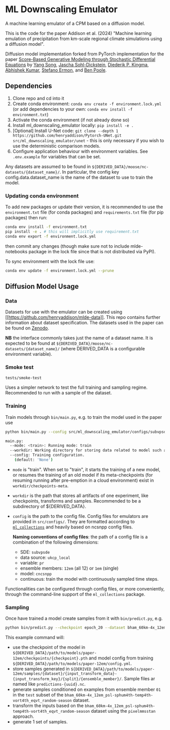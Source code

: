 # ML Downscaling Emulator

A machine learning emulator of a CPM based on a diffusion model.

This is the code for the paper Addison et al. (2024) "Machine learning emulation of precipitation from km-scale regional climate simulations using a diffusion model".

Diffusion model implementation forked from PyTorch implementation for the paper [Score-Based Generative Modeling through Stochastic Differential Equations](https://openreview.net/forum?id=PxTIG12RRHS) by [Yang Song](https://yang-song.github.io), [Jascha Sohl-Dickstein](http://www.sohldickstein.com/), [Diederik P. Kingma](http://dpkingma.com/), [Abhishek Kumar](http://users.umiacs.umd.edu/~abhishek/), [Stefano Ermon](https://cs.stanford.edu/~ermon/), and [Ben Poole](https://cs.stanford.edu/~poole/).

## Dependencies

1. Clone repo and cd into it
2. Create conda environment: `conda env create -f environment.lock.yml` (or add dependencies to your own: `conda env install -f environment.txt`)
3. Activate the conda environment (if not already done so)
4. Install ml_downscaling_emulator locally: `pip install -e .`
5. \[Optional\] Install U-Net code: `git clone --depth 1 https://github.com/henryaddison/Pytorch-UNet.git src/ml_downscaling_emulator/unet` - this is only necessary if you wish to use the deterministic comparison models.
6. Configure application behaviour with environment variables. See `.env.example` for variables that can be set.

Any datasets are assumed to be found in `${DERIVED_DATA}/moose/nc-datasets/{dataset_name}/`. In particular, the config key config.data.dataset_name is the name of the dataset to use to train the model.

### Updating conda environment

To add new packages or update their version, it is recommended to use the `environment.txt` file (for conda packages) and `requirements.txt` file (for pip packages) then run:
```sh
conda env install -f environment.txt
pip install -e . # this will implicitly use requirement.txt
conda env export -f environment.lock.yml
```
then commit any changes (though make sure not to include mlde-notebooks package in the lock file since that is not distributed via PyPI).

To sync environment with the lock file use:
```sh
conda env update -f environment.lock.yml --prune
```

## Diffusion Model Usage

### Data

Datasets for use with the emulator can be created using [[https://github.com/henryaddison/mlde-data]].
This repo contains further information about dataset specification.
The datasets used in the paper can be found on [Zenodo](https://doi.org/10.5281/zenodo.11504859).

**NB** the interface commonly takes just the name of a dataset name. It is expected to be found at `${DERIVED_DATA}/moose/nc-datasets/{dataset_name}/` (where DERIVED_DATA is a configurable environment variable).

### Smoke test

```sh
tests/smoke-test
```

Uses a simpler network to test the full training and sampling regime.
Recommended to run with a sample of the dataset.

### Training

Train models through `bin/main.py`, e.g. to train the model used in the paper use

```sh
python bin/main.py --config src/ml_downscaling_emulator/configs/subvpsde/ukcp_local_pr_12em_cncsnpp_continuous.py --workdir ${DERIVED_DATA}/path/to/models/paper-12em --mode train
```

```sh
main.py:
  --mode: <train>: Running mode: train
  --workdir: Working directory for storing data related to model such as model snapshots, tranforms or samples
  --config: Training configuration.
    (default: 'None')
```

* `mode` is "train". When set to "train", it starts the training of a new model, or resumes the training of an old model if its meta-checkpoints (for resuming running after pre-emption in a cloud environment) exist in `workdir/checkpoints-meta`.

* `workdir` is the path that stores all artifacts of one experiment, like checkpoints, transforms and samples. Recommended to be a subdirectory of ${DERIVED_DATA}.

* `config` is the path to the config file. Config files for emulators are provided in `src/configs/`. They are formatted according to [`ml_collections`](https://github.com/google/ml_collections) and heavily based on ncsnpp config files.

  **Naming conventions of config files**: the path of a config file is a combination of the following dimensions:
  * SDE: `subvpsde`
  * data source: `ukcp_local`
  * variable: `pr`
  * ensemble members: `12em` (all 12) or `1em` (single)
  * model: `cncsnpp`
  * continuous: train the model with continuously sampled time steps.

Functionalities can be configured through config files, or more conveniently, through the command-line support of the `ml_collections` package.


### Sampling

Once have trained a model create samples from it with `bin/predict.py`, e.g.

```sh
python bin/predict.py --checkpoint epoch_20 --dataset bham_60km-4x_12em_psl-sphum4th-temp4th-vort4th_eqvt_random-season --split test  --ensemble-member 01 --input-transform-dataset bham_60km-4x_12em_psl-sphum4th-temp4th-vort4th_eqvt_random-season --input-transform-key pixelmmsstan --num-samples 1 ${DERIVED_DATA}/path/to/models/paper-12em
```

This example command will:
* use the checkpoint of the model in `${DERIVED_DATA}/path/to/models/paper-12em/checkpoints/{checkpoint}.pth` and model config from training `${DERIVED_DATA}/path/to/models/paper-12em/config.yml`.
* store samples generated in `${DERIVED_DATA}/path/to/models/paper-12em/samples/{dataset}/{input_transform_data}-{input_transform_key}/{split}/{ensemble_member}/`. Sample files ar named like `predictions-{uuid}.nc`.
* generate samples conditioned on examples from ensemble member `01` in the `test` subset of the `bham_60km-4x_12em_psl-sphum4th-temp4th-vort4th_eqvt_random-season` dataset.
* transform the inputs based on the `bham_60km-4x_12em_psl-sphum4th-temp4th-vort4th_eqvt_random-season` dataset using the `pixelmmsstan` approach.
* generate 1 set of samples.
